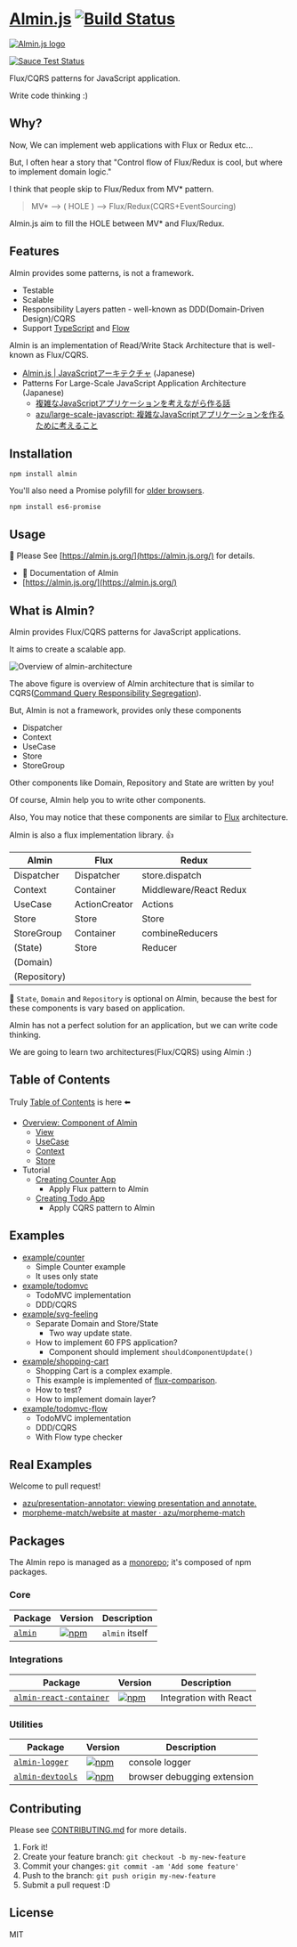 # [Almin.js](https://github.com/almin/almin) [![Build Status](https://travis-ci.org/almin/almin.svg?branch=master)](https://travis-ci.org/almin/almin)

[![Almin.js logo](https://almin.js.org/media/logo/logo.png)](https://github.com/almin/almin)

[![Sauce Test Status](https://saucelabs.com/browser-matrix/almin.svg)](https://saucelabs.com/u/almin)

Flux/CQRS patterns for JavaScript application.

Write code thinking :)

## Why?

Now, We can implement web applications with Flux or Redux etc...

But, I often hear a story that "Control flow of Flux/Redux is cool, but where to implement domain logic."

I think that people skip to Flux/Redux from MV* pattern.

> MV* --> ( HOLE ) --> Flux/Redux(CQRS+EventSourcing)

Almin.js aim to fill the HOLE between MV* and Flux/Redux.

## Features

Almin provides some patterns, is not a framework.

- Testable
- Scalable
- Responsibility Layers patten - well-known as DDD(Domain-Driven Design)/CQRS
- Support [TypeScript](https://www.typescriptlang.org/ "TypeScript") and [Flow](https://flowtype.org/ "FlowType")

Almin is an implementation of Read/Write Stack Architecture that is well-known as Flux/CQRS.

- [Almin.js | JavaScriptアーキテクチャ](http://azu.github.io/slide/2016/child_process_sushi/almin-javascript-architecture.html "Almin.js | JavaScriptアーキテクチャ") (Japanese)
- Patterns For Large-Scale JavaScript Application Architecture (Japanese)
    - [複雑なJavaScriptアプリケーションを考えながら作る話](http://azu.github.io/slide/2016/react-meetup/large-scale-javascript.html)
    - [azu/large-scale-javascript: 複雑なJavaScriptアプリケーションを作るために考えること](https://github.com/azu/large-scale-javascript)


## Installation

    npm install almin

You'll also need a Promise polyfill for [older browsers](http://caniuse.com/#feat=promises).

    npm install es6-promise

## Usage

:memo: Please See [https://almin.js.org/](https://almin.js.org/) for details.

- :book: Documentation of Almin
- [https://almin.js.org/](https://almin.js.org/)

## What is Almin?

Almin provides Flux/CQRS patterns for JavaScript applications.

It aims to create a scalable app.

![Overview of almin-architecture](./docs/resources/almin-architecture.png)

The above figure is overview of Almin architecture that is similar to CQRS([Command Query Responsibility Segregation](http://martinfowler.com/bliki/CQRS.html "Command Query Responsibility Segregation")).

But, Almin is not a framework, provides only these components

- Dispatcher
- Context
- UseCase
- Store
- StoreGroup

Other components like Domain, Repository and State are written by you!

Of course, Almin help you to write other components.

Also, You may notice that these components are similar to [Flux](https://github.com/facebook/flux "Flux") architecture.

Almin is also a flux implementation library. :thumbsup:

| Almin      | Flux          | Redux                  |
|------------|---------------|------------------------|
| Dispatcher | Dispatcher    | store.dispatch         |
| Context    | Container     | Middleware/React Redux |
| UseCase    | ActionCreator | Actions                |
| Store      | Store         | Store                  |
| StoreGroup | Container     | combineReducers        |
| (State)    | Store         | Reducer                |
| (Domain)   |               |                        |
|(Repository)|               |                        |

:memo: `State`, `Domain` and `Repository` is optional on Almin,
because the best for these components is vary based on application.

Almin has not a perfect solution for an application, but we can write code thinking.

We are going to learn two architectures(Flux/CQRS) using Almin :)

## Table of Contents

Truly [Table of Contents](./SUMMARY.md) is here :arrow_left:

- [Overview: Component of Almin](./docs/abstract/README.md)
    - [View](./docs/abstract/README.md#view)
    - [UseCase](./docs/abstract/README.md#usecase)
    - [Context](./docs/abstract/README.md#context)
    - [Store](./docs/abstract/README.md#store)
- Tutorial
    - [Creating Counter App](./examples/counter/)
        - Apply Flux pattern to Almin
    - [Creating Todo App](./examples/todomv/)
        - Apply CQRS pattern to Almin

## Examples

- [example/counter](https://github.com/almin/almin/tree/master/examples/counter)
    - Simple Counter example
    - It uses only state
- [example/todomvc](https://github.com/almin/almin/tree/master/examples/todomvc)
    - TodoMVC implementation
    - DDD/CQRS
- [example/svg-feeling](https://github.com/almin/almin/tree/master/examples/svg-feeling)
    - Separate Domain and Store/State
        - Two way update state.
    - How to implement 60 FPS application?
        - Component should implement `shouldComponentUpdate()`
- [example/shopping-cart](https://github.com/almin/almin/tree/master/examples/shopping-cart)
    - Shopping Cart is a complex example.
    - This example is implemented of [flux-comparison](https://github.com/voronianski/flux-comparison "flux-comparison").
    - How to test?
    - How to implement domain layer?
- [example/todomvc-flow](https://github.com/almin/almin/tree/master/examples/todomvc-flow)
    - TodoMVC implementation
    - DDD/CQRS
    - With Flow type checker

## Real Examples

Welcome to pull request!

- [azu/presentation-annotator: viewing presentation and annotate.](https://github.com/azu/presentation-annotator)
- [morpheme-match/website at master · azu/morpheme-match](https://github.com/azu/morpheme-match/tree/master/website)

## Packages

The Almin repo is managed as a [monorepo](https://github.com/babel/babel/blob/master/doc/design/monorepo.md "monorepo"); it's composed of npm packages.

### Core

| Package | Version | Description|
|--------|-------|-------|
| [`almin`](./packages/almin) | [![npm](https://img.shields.io/npm/v/almin.svg?maxAge=2592000)](https://www.npmjs.com/package/almin) | `almin` itself |

### Integrations

| Package | Version | Description|
|--------|-------|-------|
| [`almin-react-container`](./packages/almin-react-container) | [![npm](https://img.shields.io/npm/v/almin-react-container.svg?maxAge=2592000)](https://www.npmjs.com/package/almin-react-container) | Integration with React |

### Utilities

| Package | Version | Description|
|--------|-------|-------|
| [`almin-logger`](./packages/almin-logger) | [![npm](https://img.shields.io/npm/v/almin-logger.svg?maxAge=2592000)](https://www.npmjs.com/package/almin-logger) | console logger | 
| [`almin-devtools`](https://github.com/almin/almin-devtools) | [![npm](https://img.shields.io/npm/v/almin-devtools.svg?maxAge=2592000)](https://www.npmjs.com/package/almin-devtools) | browser debugging extension | 

## Contributing

Please see [CONTRIBUTING.md](./.github/CONTRIBUTING.md) for more details.

1. Fork it!
2. Create your feature branch: `git checkout -b my-new-feature`
3. Commit your changes: `git commit -am 'Add some feature'`
4. Push to the branch: `git push origin my-new-feature`
5. Submit a pull request :D

## License

MIT

